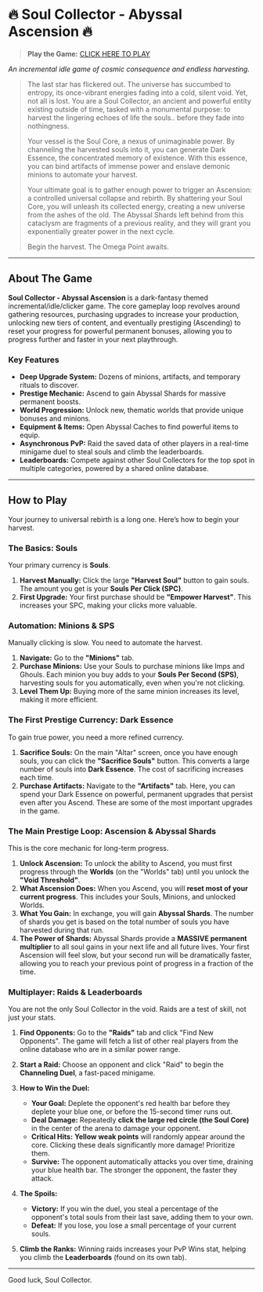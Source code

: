 # 🔥 Soul Collector - Abyssal Ascension 🔥

> **Play the Game:** [CLICK HERE TO PLAY](https://sonicgetaway.com/game.html)

*An incremental idle game of cosmic consequence and endless harvesting.*

> The last star has flickered out. The universe has succumbed to entropy, its once-vibrant energies fading into a cold, silent void. Yet, not all is lost. You are a Soul Collector, an ancient and powerful entity existing outside of time, tasked with a monumental purpose: to harvest the lingering echoes of life the souls.. before they fade into nothingness.
>
> Your vessel is the Soul Core, a nexus of unimaginable power. By channeling the harvested souls into it, you can generate Dark Essence, the concentrated memory of existence. With this essence, you can bind artifacts of immense power and enslave demonic minions to automate your harvest.
>
> Your ultimate goal is to gather enough power to trigger an Ascension: a controlled universal collapse and rebirth. By shattering your Soul Core, you will unleash its collected energy, creating a new universe from the ashes of the old. The Abyssal Shards left behind from this cataclysm are fragments of a previous reality, and they will grant you exponentially greater power in the next cycle.
>
> Begin the harvest. The Omega Point awaits.

---

## About The Game

**Soul Collector - Abyssal Ascension** is a dark-fantasy themed incremental/idle/clicker game. The core gameplay loop revolves around gathering resources, purchasing upgrades to increase your production, unlocking new tiers of content, and eventually prestiging (Ascending) to reset your progress for powerful permanent bonuses, allowing you to progress further and faster in your next playthrough.

### Key Features
*   **Deep Upgrade System:** Dozens of minions, artifacts, and temporary rituals to discover.
*   **Prestige Mechanic:** Ascend to gain Abyssal Shards for massive permanent boosts.
*   **World Progression:** Unlock new, thematic worlds that provide unique bonuses and minions.
*   **Equipment & Items:** Open Abyssal Caches to find powerful items to equip.
*   **Asynchronous PvP:** Raid the saved data of other players in a real-time minigame duel to steal souls and climb the leaderboards.
*   **Leaderboards:** Compete against other Soul Collectors for the top spot in multiple categories, powered by a shared online database.

---

## How to Play

Your journey to universal rebirth is a long one. Here’s how to begin your harvest.

### The Basics: Souls
Your primary currency is **Souls**.
1.  **Harvest Manually:** Click the large **"Harvest Soul"** button to gain souls. The amount you get is your **Souls Per Click (SPC)**.
2.  **First Upgrade:** Your first purchase should be **"Empower Harvest"**. This increases your SPC, making your clicks more valuable.

### Automation: Minions & SPS
Manually clicking is slow. You need to automate the harvest.
1.  **Navigate:** Go to the **"Minions"** tab.
2.  **Purchase Minions:** Use your Souls to purchase minions like Imps and Ghouls. Each minion you buy adds to your **Souls Per Second (SPS)**, harvesting souls for you automatically, even when you're not clicking.
3.  **Level Them Up:** Buying more of the same minion increases its level, making it more efficient.

### The First Prestige Currency: Dark Essence
To gain true power, you need a more refined currency.
1.  **Sacrifice Souls:** On the main "Altar" screen, once you have enough souls, you can click the **"Sacrifice Souls"** button. This converts a large number of souls into **Dark Essence**. The cost of sacrificing increases each time.
2.  **Purchase Artifacts:** Navigate to the **"Artifacts"** tab. Here, you can spend your Dark Essence on powerful, permanent upgrades that persist even after you Ascend. These are some of the most important upgrades in the game.

### The Main Prestige Loop: Ascension & Abyssal Shards
This is the core mechanic for long-term progress.
1.  **Unlock Ascension:** To unlock the ability to Ascend, you must first progress through the **Worlds** (on the "Worlds" tab) until you unlock the **"Void Threshold"**.
2.  **What Ascension Does:** When you Ascend, you will **reset most of your current progress**. This includes your Souls, Minions, and unlocked Worlds.
3.  **What You Gain:** In exchange, you will gain **Abyssal Shards**. The number of shards you get is based on the total number of souls you have harvested during that run.
4.  **The Power of Shards:** Abyssal Shards provide a **MASSIVE permanent multiplier** to all soul gains in your next life and all future lives. Your first Ascension will feel slow, but your second run will be dramatically faster, allowing you to reach your previous point of progress in a fraction of the time.

### Multiplayer: Raids & Leaderboards
You are not the only Soul Collector in the void. Raids are a test of skill, not just your stats.

1.  **Find Opponents:** Go to the **"Raids"** tab and click "Find New Opponents". The game will fetch a list of other real players from the online database who are in a similar power range.

2.  **Start a Raid:** Choose an opponent and click "Raid" to begin the **Channeling Duel**, a fast-paced minigame.

3.  **How to Win the Duel:**
    *   **Your Goal:** Deplete the opponent's red health bar before they deplete your blue one, or before the 15-second timer runs out.
    *   **Deal Damage:** Repeatedly **click the large red circle (the Soul Core)** in the center of the arena to damage your opponent.
    *   **Critical Hits:** **Yellow weak points** will randomly appear around the core. Clicking these deals significantly more damage! Prioritize them.
    *   **Survive:** The opponent automatically attacks you over time, draining your blue health bar. The stronger the opponent, the faster they attack.

4.  **The Spoils:**
    *   **Victory:** If you win the duel, you steal a percentage of the opponent's total souls from their last save, adding them to your own.
    *   **Defeat:** If you lose, you lose a small percentage of your current souls.

5.  **Climb the Ranks:** Winning raids increases your PvP Wins stat, helping you climb the **Leaderboards** (found on its own tab).

---

Good luck, Soul Collector.
